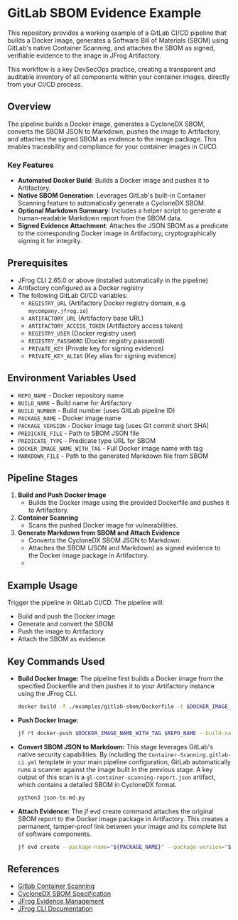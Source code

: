 # GitLab SBOM Evidence Example

This repository provides a working example of a GitLab CI/CD pipeline that builds a Docker image, generates a Software Bill of Materials (SBOM) using GitLab's native Container Scanning, and attaches the SBOM as signed, verifiable evidence to the image in JFrog Artifactory.

This workflow is a key DevSecOps practice, creating a transparent and auditable inventory of all components within your container images, directly from your CI/CD process.

## Overview

The pipeline builds a Docker image, generates a CycloneDX SBOM, converts the SBOM JSON to Markdown, pushes the image to Artifactory, and attaches the signed SBOM as evidence to the image package. This enables traceability and compliance for your container images in CI/CD.

### Key Features

* **Automated Docker Build**: Builds a Docker image and pushes it to Artifactory.  
* **Native SBOM Generation**: Leverages GitLab's built-in Container Scanning feature to automatically generate a CycloneDX SBOM.  
* **Optional Markdown Summary**: Includes a helper script to generate a human-readable Markdown report from the SBOM data.  
* **Signed Evidence Attachment**: Attaches the JSON SBOM as a predicate to the corresponding Docker image in Artifactory, cryptographically signing it for integrity.

## Prerequisites

- JFrog CLI 2.65.0 or above (installed automatically in the pipeline)
- Artifactory configured as a Docker registry
- The following GitLab CI/CD variables:
    - `REGISTRY_URL` (Artifactory Docker registry domain, e.g. `mycompany.jfrog.io`)
    - `ARTIFACTORY_URL` (Artifactory base URL)
    - `ARTIFACTORY_ACCESS_TOKEN` (Artifactory access token)
    - `REGISTRY_USER` (Docker registry user)
    - `REGISTRY_PASSWORD` (Docker registry password)
    - `PRIVATE_KEY` (Private key for signing evidence)
    - `PRIVATE_KEY_ALIAS` (Key alias for signing evidence)

## Environment Variables Used

- `REPO_NAME` - Docker repository name
- `BUILD_NAME` - Build name for Artifactory
- `BUILD_NUMBER` - Build number (uses GitLab pipeline ID)
- `PACKAGE_NAME` - Docker image name
- `PACKAGE_VERSION` - Docker image tag (uses Git commit short SHA)
- `PREDICATE_FILE` - Path to SBOM JSON file
- `PREDICATE_TYPE` - Predicate type URL for SBOM
- `DOCKER_IMAGE_NAME_WITH_TAG` - Full Docker image name with tag
- `MARKDOWN_FILE` - Path to the generated Markdown file from SBOM

## Pipeline Stages

1. **Build and Push Docker Image**
    - Builds the Docker image using the provided Dockerfile and pushes it to Artifactory.
2. **Container Scanning**
    - Scans the pushed Docker image for vulnerabilities.
3. **Generate Markdown from SBOM and Attach Evidence**
    - Converts the CycloneDX SBOM JSON to Markdown.
    - Attaches the SBOM (JSON and Markdown) as signed evidence to the Docker image package in Artifactory.
    - 
## Example Usage

Trigger the pipeline in GitLab CI/CD. The pipeline will:

- Build and push the Docker image
- Generate and convert the SBOM
- Push the image to Artifactory
- Attach the SBOM as evidence

## Key Commands Used

- **Build Docker Image:**
  The pipeline first builds a Docker image from the specified Dockerfile and then pushes it to your Artifactory instance using the JFrog CLI.
  ```bash
  docker build -f ./examples/gitlab-sbom/Dockerfile -t $DOCKER_IMAGE_NAME_WITH_TAG ./examples/gitlab-sbom
  ```
- **Push Docker Image:**
  ```bash
  jf rt docker-push $DOCKER_IMAGE_NAME_WITH_TAG $REPO_NAME --build-name=$BUILD_NAME --build-number=$BUILD_NUMBER
  ```
- **Convert SBOM JSON to Markdown:**
  This stage leverages GitLab's native security capabilities. By including the `Container-Scanning.gitlab-ci.yml` template in your main pipeline configuration, GitLab automatically runs a scanner against the image built in the previous stage. A key output of this scan is a `gl-container-scanning-report.json` artifact, which contains a detailed SBOM in CycloneDX format.
  ```bash
  python3 json-to-md.py
  ```
- **Attach Evidence:**
  The jf evd create command attaches the original SBOM report to the Docker image package in Artifactory. This creates a permanent, tamper-proof link between your image and its complete list of software components.
  ```bash
  jf evd create --package-name="${PACKAGE_NAME}" --package-version="${PACKAGE_VERSION}" --package-repo-name="${REPO_NAME}" --key="${PRIVATE_KEY}" --key-alias="${PRIVATE_KEY_ALIAS}" --predicate="${PREDICATE_FILE}" --predicate-type="${PREDICATE_TYPE}" --markdown="${MARKDOWN_FILE}"
  ```

## References

- [Gitlab Container Scanning](https://docs.gitlab.com/user/application_security/container_scanning/)
- [CycloneDX SBOM Specification](https://cyclonedx.org/)
- [JFrog Evidence Management](https://jfrog.com/help/r/jfrog-artifactory-documentation/evidence-management)
- [JFrog CLI Documentation](https://jfrog.com/getcli/)
